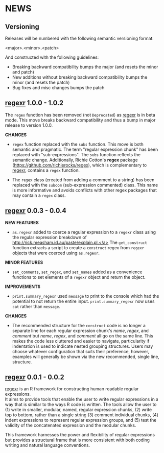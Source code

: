 NEWS 
====

Versioning
----------

Releases will be numbered with the following semantic versioning format:

&lt;major&gt;.&lt;minor&gt;.&lt;patch&gt;

And constructed with the following guidelines:

* Breaking backward compatibility bumps the major (and resets the minor 
  and patch)
* New additions without breaking backward compatibility bumps the minor 
  (and resets the patch)
* Bug fixes and misc changes bumps the patch

 <a href="https://github.com/trinker/regexr" target="_blank">regexr</a> 1.0.0 - 1.0.2
----------------------------------------------------------------

The `regex` function has been removed (not `Deprecated`) as  <a href="https://github.com/trinker/regexr" target="_blank">regexr</a> is in beta 
mode.  This move breaks backward compatibility and thus a bump in major release
to version 1.0.0.

**CHANGES**

* `regex` function replaced with the `subs` function.  This move is both 
  semantic and pragmatic.  The term "regular expression chunk" has been 
  replaced with "sub-expressions".  The `subs` function reflects the semantic 
  change.  Additionally, Richie Cotton's **regex** package 
  (https://github.com/richierocks/regex), which is complementary to  <a href="https://github.com/trinker/regexr" target="_blank">regexr</a>,
  contains a `regex` function.

* The `regex` class (created from adding a comment to a string) has been 
  replaced with the `subcom` (sub-expression commented) class.  This name is 
  more informative and avoids conflicts with other regex packages that may 
  contain a `regex` class.



 <a href="https://github.com/trinker/regexr" target="_blank">regexr</a> 0.0.3 - 0.0.4
----------------------------------------------------------------

**NEW FEATURES**

* `as.regexr` added to coerce a regular expression to a `regexr` class using
  the regular expression breakdown of <a href="http://rick.measham.id.au/paste/explain.pl." target="_blank">http://rick.measham.id.au/paste/explain.pl.</a>
  The `get_construct` function extracts a script to create a `construct` regex
  from `regexr` objects that were coerced using `as.regexr`.

**MINOR FEATURES**

* `set_comments`, `set_regex`, and `set_names` added as a  convenience functions
  to set elements of a `regexr` object and return the object.

**IMPROVEMENTS**

* `print.summary_regexr` used `message` to print to the console which had the 
  potential to not return the entire input.  `print.summary_regexr` now uses 
  `cat` rather than `message`. 

**CHANGES**

* The recommended structure for the `construct` code is no longer a separate 
  line for each regular expression chunk's *name*, *regex*, and *comment* but
  *name*, *regex*, and *comment* all go on the same line.   This makes the  code
  less cluttered and easier to navigate, particularity if indentation is used to
  indicate nested grouping structures.  Users may choose whatever configuration 
  that suits their preference, however, examples will generally be shown via the 
  new recommended, single line, structure. 



 <a href="https://github.com/trinker/regexr" target="_blank">regexr</a> 0.0.1 - 0.0.2
----------------------------------------------------------------

 <a href="https://github.com/trinker/regexr" target="_blank">regexr</a> is an R framework for constructing human readable regular expressions.  
It aims to provide tools that enable the user to write regular expressions in a 
way that is similar to the ways R code is written.  The tools allow the user to 
(1) write in smaller, modular, named, regular expression chunks, (2) write top 
to bottom, rather than a single string (3) comment individual chunks, (4) indent 
expressions to represent regular expression groups, and (5) test the validity of 
the concatenated expression and the modular chunks. 

This framework harnesses the power and flexibility of regular expressions but 
provides a structural frame that is more consistent with both coding writing and 
natural language conventions.
